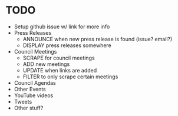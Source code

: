 # TODO

- Setup github issue w/ link for more info
- Press Releases
  - ANNOUNCE when new press release is found (issue? email?)
  - DISPLAY press releases somewhere
- Council Meetings
  - SCRAPE for council meetings
  - ADD new meetings
  - UPDATE when links are added
  - FILTER to only scrape certain meetings
- Council Agendas
- Other Events
- YouTube videos
- Tweets
- Other stuff?

